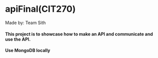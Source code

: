 # apiFinal(CIT270)
Made by: Team Sith


#### This project is to showcase how to make an API and communicate and use the API.

#### Use MongoDB locally
